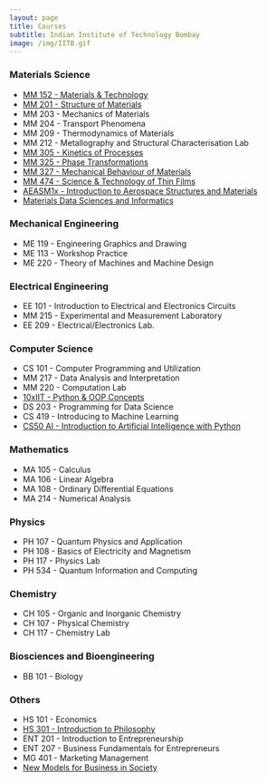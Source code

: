 ```yaml
---
layout: page
title: Courses
subtitle: Indian Institute of Technology Bombay
image: /img/IITB.gif
---
```


### Materials Science
* [MM 152 - Materials & Technology](http://www.iitb.ac.in/mems/en/mm-152-materials-and-technology)
* [MM 201 - Structure of Materials](http://www.iitb.ac.in/mems/en/mm-201-structure-materials)
* MM 203 - Mechanics of Materials
* MM 204 - Transport Phenomena
* MM 209 - Thermodynamics of Materials
* MM 212 - Metallography and Structural Characterisation Lab
* [MM 305 - Kinetics of Processes](http://www.iitb.ac.in/mems/en/mm-305-kinetics-processes)
* [MM 325 - Phase Transformations](http://www.iitb.ac.in/mems/en/mm-325-phase-transformations)
* [MM 327 - Mechanical Behaviour of Materials](http://www.iitb.ac.in/mems/en/mm-319-mechanical-behaviour-metals)
* [MM 474 - Science & Technology of Thin Films](http://www.iitb.ac.in/mems/en/mm-474-science-and-technology-thin-films)
* [AEASM1x - Introduction to Aerospace Structures and Materials](https://www.edx.org/course/introduction-to-aerospace-structures-and-materials)
* [Materials Data Sciences and Informatics](https://www.coursera.org/learn/material-informatics)

### Mechanical Engineering
* ME 119 - Engineering Graphics and Drawing
* ME 113 - Workshop Practice
* ME 220 - Theory of Machines and Machine Design

### Electrical Engineering
* EE 101 - Introduction to Electrical and Electronics Circuits
* MM 215 - Experimental and Measurement Laboratory
* EE 209 - Electrical/Electronics Lab.

### Computer Science
* CS 101 - Computer Programming and Utilization
* MM 217 - Data Analysis and Interpretation
* MM 220 - Computation Lab
* [10xIIT - Python & OOP Concepts](https://10xiitian.ibhubs.co/track/programming-foundation)
* DS 203 - Programming for Data Science
* CS 419 - Introducing to Machine Learning
* [CS50 AI - Introduction to Artificial Intelligence with Python](https://cs50.harvard.edu/ai/2020/)

### Mathematics
* MA 105 - Calculus
* MA 106 - Linear Algebra
* MA 108 - Ordinary Differential Equations
* MA 214 - Numerical Analysis

### Physics
* PH 107 - Quantum Physics and Application
* PH 108 - Basics of Electricity and Magnetism 
* PH 117 - Physics Lab
* PH 534 - Quantum Information and Computing

### Chemistry 
* CH 105 - Organic and Inorganic Chemistry
* CH 107 - Physical Chemistry
* CH 117 - Chemistry Lab

### Biosciences and Bioengineering
* BB 101 - Biology

### Others
* HS 101 - Economics
* [HS 301 - Introduction to Philosophy](http://www.hss.iitb.ac.in/en/hs-202-introduction-to-philosophy)
* ENT 201 - Introduction to Entrepreneurship
* ENT 207 - Business Fundamentals for Entrepreneurs
* MG 401 - Marketing Management
* [New Models for Business in Society](https://www.coursera.org/learn/uva-darden-business-society)
